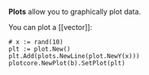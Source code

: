 **Plots** allow you to graphically plot data.

You can plot a [[vector]]:

```Goal
# x := rand(10)
plt := plot.New()
plt.Add(plots.NewLine(plot.NewY(x)))
plotcore.NewPlot(b).SetPlot(plt)
```
